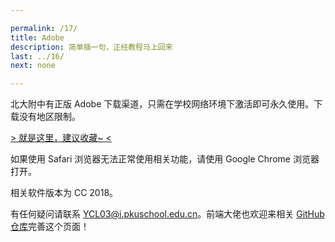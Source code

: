 ```yaml
---

permalink: /17/
title: Adobe
description: 简单插一句，正经教程马上回来
last: ../16/
next: none

---
```


北大附中有正版 Adobe 下载渠道，只需在学校网络环境下激活即可永久使用。下载没有地区限制。

[\> 就是这里，建议收藏~ <](https://pkuschool.github.io/adobedl/)

如果使用 Safari 浏览器无法正常使用相关功能，请使用 Google Chrome 浏览器打开。

相关软件版本为 CC 2018。

有任何疑问请联系 <YCL03@i.pkuschool.edu.cn>。前端大佬也欢迎来相关 [GitHub 仓库](https://github.com/pkuschool/adobedl)完善这个页面！